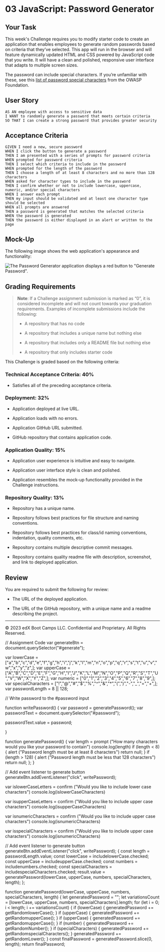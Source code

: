 # 03 JavaScript: Password Generator

## Your Task

This week's Challenge requires you to modify starter code to create an application that enables employees to generate random passwords based on criteria that they’ve selected. This app will run in the browser and will feature dynamically updated HTML and CSS powered by JavaScript code that you write. It will have a clean and polished, responsive user interface that adapts to multiple screen sizes.

The password can include special characters. If you’re unfamiliar with these, see this [list of password special characters](https://www.owasp.org/index.php/Password_special_characters) from the OWASP Foundation.

## User Story

```
AS AN employee with access to sensitive data
I WANT to randomly generate a password that meets certain criteria
SO THAT I can create a strong password that provides greater security
```

## Acceptance Criteria

```
GIVEN I need a new, secure password
WHEN I click the button to generate a password
THEN I am presented with a series of prompts for password criteria
WHEN prompted for password criteria
THEN I select which criteria to include in the password
WHEN prompted for the length of the password
THEN I choose a length of at least 8 characters and no more than 128 characters
WHEN asked for character types to include in the password
THEN I confirm whether or not to include lowercase, uppercase, numeric, and/or special characters
WHEN I answer each prompt
THEN my input should be validated and at least one character type should be selected
WHEN all prompts are answered
THEN a password is generated that matches the selected criteria
WHEN the password is generated
THEN the password is either displayed in an alert or written to the page
```

## Mock-Up

The following image shows the web application's appearance and functionality:

![The Password Generator application displays a red button to "Generate Password".](./Assets/03-javascript-homework-demo.png)

## Grading Requirements

> **Note**: If a Challenge assignment submission is marked as “0”, it is considered incomplete and will not count towards your graduation requirements. Examples of incomplete submissions include the following:
>
> * A repository that has no code
>
> * A repository that includes a unique name but nothing else
>
> * A repository that includes only a README file but nothing else
>
> * A repository that only includes starter code

This Challenge is graded based on the following criteria: 

### Technical Acceptance Criteria: 40%

* Satisfies all of the preceding acceptance criteria.

### Deployment: 32%

* Application deployed at live URL.

* Application loads with no errors.

* Application GitHub URL submitted.

* GitHub repository that contains application code.

### Application Quality: 15%

* Application user experience is intuitive and easy to navigate.

* Application user interface style is clean and polished.

* Application resembles the mock-up functionality provided in the Challenge instructions.

### Repository Quality: 13%

* Repository has a unique name.

* Repository follows best practices for file structure and naming conventions.

* Repository follows best practices for class/id naming conventions, indentation, quality comments, etc.

* Repository contains multiple descriptive commit messages.

* Repository contains quality readme file with description, screenshot, and link to deployed application.

## Review

You are required to submit the following for review:

* The URL of the deployed application.

* The URL of the GitHub repository, with a unique name and a readme describing the project.

- - -
© 2023 edX Boot Camps LLC. Confidential and Proprietary. All Rights Reserved.


// Assignment Code
var generateBtn = document.querySelector("#generate");

var lowerCase = ["a","b","c","d","e","f","g","h","i","j","k","l","m","n","o","p","q","r","s","t","u","v","w","x","y","z",];
var upperCase = ["A","B","C","D","E","F","G","H","I","J","K","L","M","N","O","P","Q","R","S","T","U","V","W","X","Y","Z",];
var numeric = ["0","1","2","3","4","5","6","7","8","9",];
var specialCharacters = ["!","@","#","$","%","^","&","*","(",")","-","_","=","+",];
var passwordLength = 8 || 128;



// Write password to the #password input

function writePassword() {
  var password = generatePassword();
  var passwordText = document.querySelector("#password");

  passwordText.value = password;

}

function generatePassword() {
  var length = prompt ("How many characters would you like your password to contain")
  console.log(length)
  if (length < 8) {
    alert ("Password length must be at least 8 characters")
return null;
  }
  if (length > 128) {
    alert ("Password length must be less that 128 characters")
return null;
  };
}


// Add event listener to generate button
generateBtn.addEventListener("click", writePassword);


 var islowerCaseLetters = confirm ("Would you like to include lower case characters")
  console.log(islowerCaseCharacters)

  var isupperCaseLetters = confirm ("Would you like to include upper case characters")
  console.log(isupperCaseCharacters)

  var isnumericCharacters = confirm ("Would you like to include upper case characters")
  console.log(isnumericCharacters)

  var isspecialCharacters = confirm ("Would you like to include upper case characters")
  console.log(isnumericCharacters)

  

// Add event listener to generate button
generateBtn.addEventListener("click", writePassword); {
  const length = passwordLength.value;
  const lowerCase = includelowerCase.checked;
  const upperCase = includeupperCase.checked;
  const numbers = includenumbers.checked;
  const specialCharacters = includespecialCharacters.checked;
  result.value = generatePassword(lowerCase, upperCase, numbers, specialCharacters, length);
};

function generatePassword(lowerCase, upperCase, numbers, specialCharacters, length) {
  let generatedPassword = "";
  let variationsCount = [lowerCase, upperCase, numbers, specialCharacters].length;
  for (let i = 0; i < length; i += variationsCount) {
    if (lowerCase) {
      generatedPassword += getRandomlowerCase();
    }
    if (upperCase) {
      generatedPassword += getRandomupperCase();
    }
    if (upperCase) {
      generatedPassword += getRandomupperCase();
    }
    if (number) {
      generatedPassword += getRandomNumber();
    }
    if (specialCharacters) {
      generatedPassword += getRandomspecialCharacters();
    }
    generatedPassword += getRandomLower();
  }
  const finalPassword = generatedPassword.slice(0, length);
  return finalPassword;
